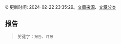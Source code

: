 :alarm_clock: 更新时间: 2024-02-22 23:35:29。[文章来源](/README.md)、[文章分类](/TAGS.md)

## 报告


> 关键字：`报告`、`月报`




